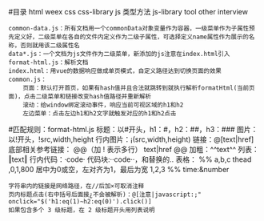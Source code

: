 #目录
	html
		weex
	css
	css-library
	js
		类型方法
	js-library
	tool
	other
		interview


	common-data.js：所有文档用一个commonData对象变量作为容器，一级菜单作为子属性预先定义好，二级菜单在各自的文件内定义作为二级子属性，可选择定义name属性作为展示的名称，否则就用该二级属性名
	data*.js：一个文档为js文件作为二级菜单，新添加的js注意在index.html引入
	format-html.js：解析文档
	index.html：用vue的数据响应做成单页模式，自定义路径达到切换页面的效果
	common.js：
		页面：默认打开首页，如果有hash值并且合法就跳转到就执行解析formatHtml(当前页面)，点击二级菜单和链接改变hash值路径并重新解析
		滚动：给window绑定滚动事件，响应当前可视区域的h1和h2
		左边菜单：点击左边h1和h2文字就触发对应的h1和h2点击

#匹配规则：format-html.js
	标题：以#开头，h1：#，h2：##，h3：###
	图片：以!开头，!src,width,height
	行内图片：¡(src,width,height)
	链接：@[text|href]
	底部相关参考链接：
		@@（加 ! 表示多行）
		text|href
		@@
	加粗：^^text^^
	列表：‖text‖
	行内代码：·code·
	代码块:··code··，和替换的‥
	表格：
		%%
		a,b,c	thead
		,0,1,800	居中为0或空，左对齐为1，最后为宽
		1,2,3
		%%
	time:&number
	
	字符串内的链接是网络路径，在//后加×可取消注释
	页内标题点击(右中括号后面接¿不会被解析)：@[注意|javascript:;" onclick="$('h1:eq(1)~h2:eq(0)').click()]
	如果包含多个 3 级标题，在 2 级标题开头用列表说明